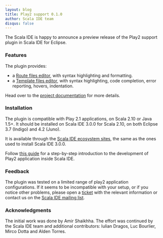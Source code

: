 ```yaml
---
layout: blog
title: Play2 support 0.1.0
author: Scala IDE team
disqus: false
---
```


The Scala IDE is happy to announce a preview release of the Play2 support plugin in Scala IDE for Eclipse.

### Features

The plugin provides:
* a [Route files editor][route-editor], with syntax highlighting and formatting.
* a [Template files editor][template-editor], with syntax highlighting, code completion, error reporting, hovers, indentation.

Head over to the [project documentation](doc) for more details.

### Installation

The plugin is compatible with Play 2.1 applications, on Scala 2.10 or Java 1.5+. It should be installed on Scala IDE 3.0.0 for Scala 2.10, on both Eclipse 3.7 (Indigo) and 4.2 (Juno).

It is available through the [Scala IDE ecosystem sites][download], the same as the ones used to install Scala IDE 3.0.0.

Follow [this guide][tutorial] for a step-by-step introduction to the development of Play2 application inside Scala IDE.

### Feedback

The plugin was tested on a limited range of play2 application configurations. If it seems to be incompatible with your setup, or if you notice other problems, please open a [ticket][tickets] with the relevant information or contact us on the [Scala IDE mailing list][mailing-list].

### Acknowledgments

The initial work was done by Amir Shaikhha. The effort was continued by the Scala IDE team and additional contributors: Iulian Dragos, Luc Bourlier, Mirco Dotta and Alden Torres.

[route-editor]: https://github.com/scala-ide/scala-ide-play2/wiki/Route-Editor
[template-editor]: https://github.com/scala-ide/scala-ide-play2/wiki/Template-Editor
[doc]: https://github.com/scala-ide/scala-ide-play2/wiki
[download]: /download/current.html
[tutorial]: /docs/tutorials/play/index.html
[tickets]: https://github.com/scala-ide/scala-ide-play2/issues
[mailing-list]: https://groups.google.com/forum/?fromgroups#!forum/scala-ide-user

